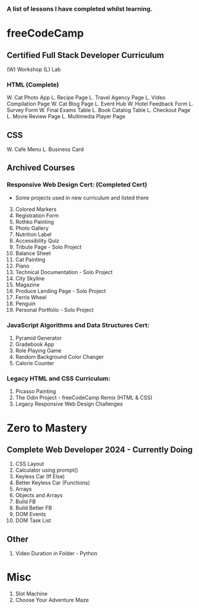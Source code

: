 ### A list of lessons I have completed whilst learning.

# freeCodeCamp

## Certified Full Stack Developer Curriculum
(W) Workshop  (L) Lab
### HTML  (Complete)
W. Cat Photo App
L. Recipe Page
L. Travel Agency Page
L. Video Compilation Page
W. Cat Blog Page
L. Event Hub
W. Hotel Feedback Form
L. Survey Form
W. Final Exams Table
L. Book Catalog Table
L. Checkout Page
L. Movie Review Page
L. Multimedia Player Page

## CSS
W. Cafe Menu
L. Business Card



## Archived Courses
### Responsive Web Design Cert: (Completed Cert)
* Some projects used in new curriculum and listed there
3. Colored Markers
4. Registration Form
6. Rothko Painting
7. Photo Gallery
8. Nutrition Label
9. Accessibility Quiz
10. Tribute Page - Solo Project
11. Balance Sheet
12. Cat Painting
13. Piano
14. Technical Documentation - Solo Project
15. City Skyline
16. Magazine
17. Produce Landing Page - Solo Project
18. Ferris Wheel
19. Penguin
20. Personal Portfolio - Solo Project
   
### JavaScript Algorithms and Data Structures Cert:
1. Pyramid Generator
2. Gradebook App
3. Role Playing Game
4. Random Background Color Changer
5. Calorie Counter

### Legacy HTML and CSS Curriculum:
1. Picasso Painting
2. The Odin Project - freeCodeCamp Remix (HTML & CSS)
3. Legacy Responsive Web Design Challenges



# Zero to Mastery

## Complete Web Developer 2024 - Currently Doing
1. CSS Layout
2. Calculator using prompt()
3. Keyless Car (If Else)
4. Better Keyless Car (Functions)
5. Arrays
6. Objects and Arrays
7. Build FB
8. Build Better FB
9. DOM Events
10. DOM Task List

## Other
1. Video Duration in Folder - Python



# Misc
1. Slot Machine
2. Choose Your Adventure Maze
